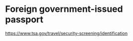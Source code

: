 # Foreign government-issued passport

https://www.tsa.gov/travel/security-screening/identification

